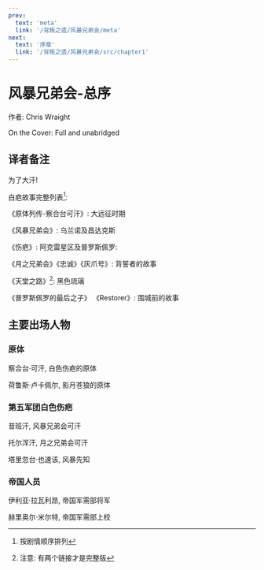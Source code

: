 ```yaml
---
prev:
  text: 'meta'
  link: '/背叛之遗/风暴兄弟会/meta'
next:
  text: '序章'
  link: '/背叛之遗/风暴兄弟会/src/chapter1'
---
```


# 风暴兄弟会-总序

作者: Chris Wraight

On the Cover: Full and unabridged

## 译者备注

为了大汗!

白疤故事完整列表[^1]:

《原体列传-察合台可汗》: 大远征时期

《风暴兄弟会》: 乌兰诺及昌达克斯

《伤疤》: 阿克雷星区及普罗斯佩罗:

《月之兄弟会》《忠诚》《灰爪号》: 背誓者的故事

《天堂之路》[^2]: 黑色琉璃

《普罗斯佩罗的最后之子》 《Restorer》: 围城前的故事

## 主要出场人物

### 原体

察合台·可汗, 白色伤疤的原体

荷鲁斯·卢卡佩尔, 影月苍狼的原体

### 第五军团白色伤疤

昔班汗, 风暴兄弟会可汗

托尔浑汗, 月之兄弟会可汗

塔里忽台·也速该, 风暴先知

### 帝国人员

伊利亚·拉瓦利昂, 帝国军需部将军

赫里奥尔·米尔特, 帝国军需部上校

[^1]: 按剧情顺序排列

[^2]: 注意: 有两个链接才是完整版
